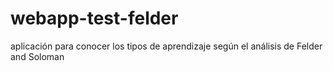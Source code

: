 webapp-test-felder
==================

aplicación para conocer los tipos de aprendizaje según el análisis de Felder and Soloman

